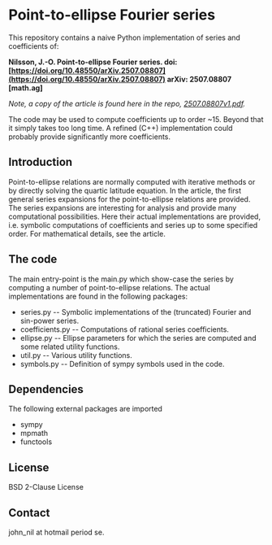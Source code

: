 
# Point-to-ellipse Fourier series

This repository contains a naive Python implementation of series and
coefficients of:

<b>Nilsson, J.-O. Point-to-ellipse Fourier series. doi:
[https://doi.org/10.48550/arXiv.2507.08807](https://doi.org/10.48550/arXiv.2507.08807)
arXiv: 2507.08807 [math.ag]</b>

<i>Note, a copy of the article is found here in the repo,
[2507.08807v1.pdf](2507.08807v1.pdf).</i>

The code may be used to compute coefficients up to order ~15. Beyond that it
simply takes too long time. A refined (C++) implementation could probably
provide significantly more coefficients.

## Introduction

Point-to-ellipse relations are normally computed with iterative methods or by
directly solving the quartic latitude equation. In the article, the first
general series expansions for the point-to-ellipse relations are provided. The
series expansions are interesting for analysis and provide many computational
possibilities. Here their actual implementations are provided, i.e. symbolic
computations of coefficients and series up to some specified order. For
mathematical details, see the article.

## The code

The main entry-point is the main.py which show-case the series by computing a
number of point-to-ellipse relations. The actual implementations are found in
the following packages:

- series.py -- Symbolic implementations of the (truncated) Fourier and sin-power series.
- coefficients.py -- Computations of rational series coefficients.
- ellipse.py -- Ellipse parameters for which the series are computed and some related utility functions.
- util.py -- Various utility functions.
- symbols.py -- Definition of sympy symbols used in the code.

## Dependencies

The following external packages are imported
 - sympy
 - mpmath
 - functools

## License

BSD 2-Clause License

## Contact
john_nil at hotmail period se.